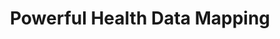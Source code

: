 ---
title: 'Powerful Health Data Mapping'
description: Ballerina makes data mapping seamless through its pre-built HL7v2.x to FHIR and C-CDA to FHIR transformation functionalities, making short work of healthcare data mapping tasks. Ballerina has cracked the challenge of mapping one kind of data value to another kind of data value, simultaneously as code and picture, so that both are simple, powerful, and boundless.
image: 'images/health-data-mapping.png'
---